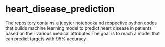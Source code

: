 # heart_disease_prediction

The repository contains a jupyter notebooka nd respective python codes that builds machine learning model to predict heart disease in patients based on their various medical attributes
The goal is to reach a model that can predict targets with 95% accuracy
